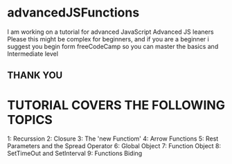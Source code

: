 # advancedJSFunctions

I am working on a tutorial for advanced JavaScript Advanced JS leaners
Please this might be complex for beginners, and if you are a beginner i suggest you begin form freeCodeCamp so you can master the basics and Intermediate level

## THANK YOU


# TUTORIAL COVERS THE FOLLOWING TOPICS


1: Recurssion
2: Closure
3: The 'new Functiom'
4: Arrow Functions
5: Rest Parameters and the Spread Operator
6: Global Object
7: Function Object
8: SetTimeOut and SetInterval
9: Functions Biding

